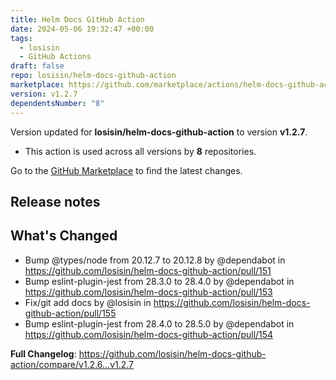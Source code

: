 ```yaml
---
title: Helm Docs GitHub Action
date: 2024-05-06 19:32:47 +00:00
tags:
  - losisin
  - GitHub Actions
draft: false
repo: losisin/helm-docs-github-action
marketplace: https://github.com/marketplace/actions/helm-docs-github-action
version: v1.2.7
dependentsNumber: "8"
---
```



Version updated for **losisin/helm-docs-github-action** to version **v1.2.7**.
- This action is used across all versions by **8** repositories.

Go to the [GitHub Marketplace](https://github.com/marketplace/actions/helm-docs-github-action) to find the latest changes.

## Release notes

## What's Changed
* Bump @types/node from 20.12.7 to 20.12.8 by @dependabot in https://github.com/losisin/helm-docs-github-action/pull/151
* Bump eslint-plugin-jest from 28.3.0 to 28.4.0 by @dependabot in https://github.com/losisin/helm-docs-github-action/pull/153
* Fix/git add docs by @losisin in https://github.com/losisin/helm-docs-github-action/pull/155
* Bump eslint-plugin-jest from 28.4.0 to 28.5.0 by @dependabot in https://github.com/losisin/helm-docs-github-action/pull/154


**Full Changelog**: https://github.com/losisin/helm-docs-github-action/compare/v1.2.6...v1.2.7
